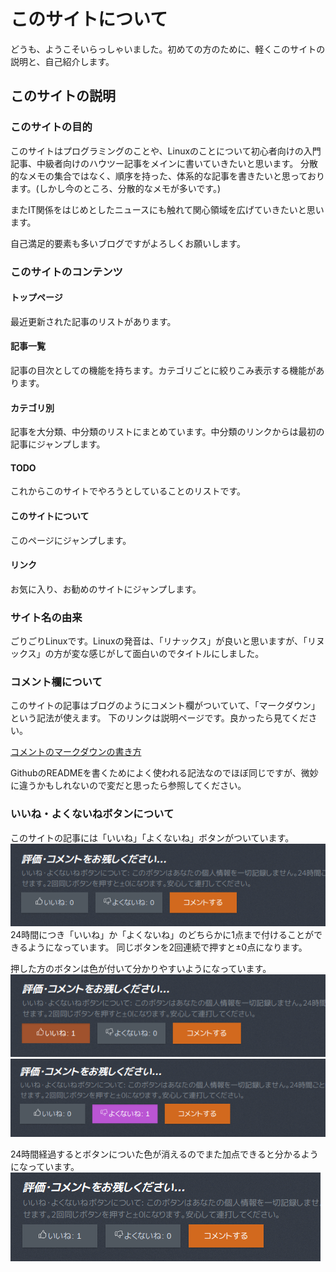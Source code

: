 # このサイトについて
どうも、ようこそいらっしゃいました。初めての方のために、軽くこのサイトの説明と、自己紹介します。
## このサイトの説明
### このサイトの目的
このサイトはプログラミングのことや、Linuxのことについて初心者向けの入門記事、中級者向けのハウツー記事をメインに書いていきたいと思います。
分散的なメモの集合ではなく、順序を持った、体系的な記事を書きたいと思っております。(しかし今のところ、分散的なメモが多いです。)

またIT関係をはじめとしたニュースにも触れて関心領域を広げていきたいと思います。

自己満足的要素も多いブログですがよろしくお願いします。

### このサイトのコンテンツ
#### トップページ
最近更新された記事のリストがあります。
#### 記事一覧
記事の目次としての機能を持ちます。カテゴリごとに絞りこみ表示する機能があります。
#### カテゴリ別
記事を大分類、中分類のリストにまとめています。中分類のリンクからは最初の記事にジャンプします。
#### TODO
これからこのサイトでやろうとしていることのリストです。
#### このサイトについて
このページにジャンプします。
#### リンク
お気に入り、お勧めのサイトにジャンプします。
### サイト名の由来
ごりごりLinuxです。Linuxの発音は、「リナックス」が良いと思いますが、「リヌックス」の方が変な感じがして面白いのでタイトルにしました。

### コメント欄について
このサイトの記事はブログのようにコメント欄がついていて、「マークダウン」という記法が使えます。
下のリンクは説明ページです。良かったら見てください。

[コメントのマークダウンの書き方](article.php?entry=misc/others/01_self/003)

GithubのREADMEを書くためによく使われる記法なのでほぼ同じですが、微妙に違うかもしれないので変だと思ったら参照してください。

### いいね・よくないねボタンについて
このサイトの記事には「いいね」「よくないね」ボタンがついています。
![いいね・よくないねボタン](images/self/iinebuttons1.png)
24時間につき「いいね」か「よくないね」のどちらかに1点まで付けることができるようになっています。
同じボタンを2回連続で押すと±0点になります。

押した方のボタンは色が付いて分かりやすいようになっています。
![いいねボタンに色がついたところ](images/self/iinebuttons2.png)
![よくないねボタンに色がついたところ](images/self/iinebuttons3.png)

24時間経過するとボタンについた色が消えるのでまた加点できると分かるようになっています。
![いいねボタンの色が消えたところ](images/self/iinebuttons4.png)


